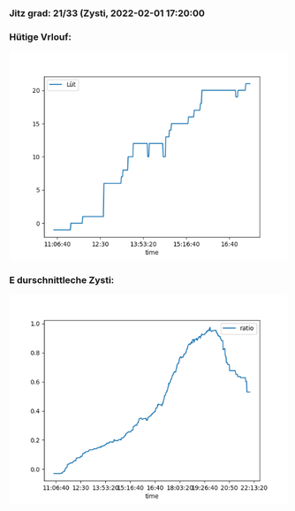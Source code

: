 ### Jitz grad: 21/33 (Zysti, 2022-02-01 17:20:00

### Hütige Vrlouf:
![Graph](Today.png)

### E durschnittleche Zysti:
![Graph](Zysti.png)